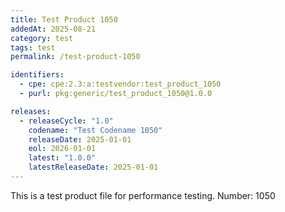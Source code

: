 ```yaml
---
title: Test Product 1050
addedAt: 2025-08-21
category: test
tags: test
permalink: /test-product-1050

identifiers:
  - cpe: cpe:2.3:a:testvendor:test_product_1050
  - purl: pkg:generic/test_product_1050@1.0.0

releases:
  - releaseCycle: "1.0"
    codename: "Test Codename 1050"
    releaseDate: 2025-01-01
    eol: 2026-01-01
    latest: "1.0.0"
    latestReleaseDate: 2025-01-01
---
```


This is a test product file for performance testing. Number: 1050
